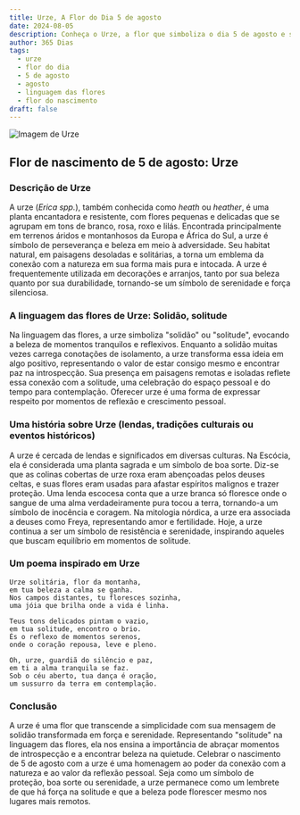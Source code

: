 ```yaml
---
title: Urze, A Flor do Dia 5 de agosto
date: 2024-08-05
description: Conheça o Urze, a flor que simboliza o dia 5 de agosto e seu significado 'Solidão, solitude'. Explore a beleza e o simbolismo desta flor encantadora.
author: 365 Dias
tags:
  - urze
  - flor do dia
  - 5 de agosto
  - agosto
  - linguagem das flores
  - flor do nascimento
draft: false
---
```


![Imagem de Urze](https://cdn.pixabay.com/photo/2016/11/30/05/29/erika-1871921_640.jpg#center)


## Flor de nascimento de 5 de agosto: Urze

### Descrição de Urze

A urze (_Erica spp._), também conhecida como _heath_ ou _heather_, é uma planta encantadora e resistente, com flores pequenas e delicadas que se agrupam em tons de branco, rosa, roxo e lilás. Encontrada principalmente em terrenos áridos e montanhosos da Europa e África do Sul, a urze é símbolo de perseverança e beleza em meio à adversidade. Seu habitat natural, em paisagens desoladas e solitárias, a torna um emblema da conexão com a natureza em sua forma mais pura e intocada. A urze é frequentemente utilizada em decorações e arranjos, tanto por sua beleza quanto por sua durabilidade, tornando-se um símbolo de serenidade e força silenciosa.

### A linguagem das flores de Urze: Solidão, solitude

Na linguagem das flores, a urze simboliza "solidão" ou "solitude", evocando a beleza de momentos tranquilos e reflexivos. Enquanto a solidão muitas vezes carrega conotações de isolamento, a urze transforma essa ideia em algo positivo, representando o valor de estar consigo mesmo e encontrar paz na introspecção. Sua presença em paisagens remotas e isoladas reflete essa conexão com a solitude, uma celebração do espaço pessoal e do tempo para contemplação. Oferecer urze é uma forma de expressar respeito por momentos de reflexão e crescimento pessoal.

### Uma história sobre Urze (lendas, tradições culturais ou eventos históricos)

A urze é cercada de lendas e significados em diversas culturas. Na Escócia, ela é considerada uma planta sagrada e um símbolo de boa sorte. Diz-se que as colinas cobertas de urze roxa eram abençoadas pelos deuses celtas, e suas flores eram usadas para afastar espíritos malignos e trazer proteção. Uma lenda escocesa conta que a urze branca só floresce onde o sangue de uma alma verdadeiramente pura tocou a terra, tornando-a um símbolo de inocência e coragem. Na mitologia nórdica, a urze era associada a deuses como Freya, representando amor e fertilidade. Hoje, a urze continua a ser um símbolo de resistência e serenidade, inspirando aqueles que buscam equilíbrio em momentos de solitude.

### Um poema inspirado em Urze

```
Urze solitária, flor da montanha,  
em tua beleza a calma se ganha.  
Nos campos distantes, tu floresces sozinha,  
uma jóia que brilha onde a vida é linha.  

Teus tons delicados pintam o vazio,  
em tua solitude, encontro o brio.  
És o reflexo de momentos serenos,  
onde o coração repousa, leve e pleno.  

Oh, urze, guardiã do silêncio e paz,  
em ti a alma tranquila se faz.  
Sob o céu aberto, tua dança é oração,  
um sussurro da terra em contemplação.  
```

### Conclusão

A urze é uma flor que transcende a simplicidade com sua mensagem de solidão transformada em força e serenidade. Representando "solitude" na linguagem das flores, ela nos ensina a importância de abraçar momentos de introspecção e a encontrar beleza na quietude. Celebrar o nascimento de 5 de agosto com a urze é uma homenagem ao poder da conexão com a natureza e ao valor da reflexão pessoal. Seja como um símbolo de proteção, boa sorte ou serenidade, a urze permanece como um lembrete de que há força na solitude e que a beleza pode florescer mesmo nos lugares mais remotos.